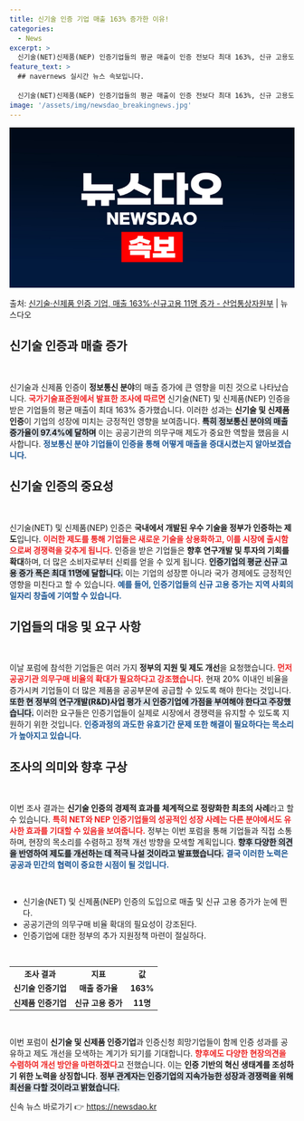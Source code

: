 ```yaml
---
title: 신기술 인증 기업 매출 163% 증가한 이유!
categories:
  - News
excerpt: >
  신기술(NET)신제품(NEP) 인증기업들의 평균 매출이 인증 전보다 최대 163%, 신규 고용도 최대 11명…
feature_text: >
  ## navernews 실시간 뉴스 속보입니다.

  신기술(NET)신제품(NEP) 인증기업들의 평균 매출이 인증 전보다 최대 163%, 신규 고용도 최대 11명…
image: '/assets/img/newsdao_breakingnews.jpg'
---
```


![뉴스다오 속보](/assets/img/newsdao_breakingnews.jpg)

<p>출처: <a href="https://newsdao.kr/2399" rel="dofollow">신기술·신제품 인증 기업, 매출 163%·신규고용 11명 증가 - 산업통상자원부</a> | 뉴스다오</p>

<h2 data-ke-size="size26">신기술 인증과 매출 증가</h2>

<p data-ke-size="size16">&nbsp;</p>

신기술과 신제품 인증이 **정보통신 분야**의 매출 증가에 큰 영향을 미친 것으로 나타났습니다. <b><span style="color: #ee2323;">국가기술표준원에서 발표한 조사에 따르면</span></b> 신기술(NET) 및 신제품(NEP) 인증을 받은 기업들의 평균 매출이 최대 163% 증가했습니다. 이러한 성과는 **신기술 및 신제품 인증**이 기업의 성장에 미치는 긍정적인 영향을 보여줍니다. <b><span style="background-color: #21538527;">특히 정보통신 분야의 매출 증가율이 97.4%에 달하며</span></b> 이는 공공기관의 의무구매 제도가 중요한 역할을 했음을 시사합니다. <b><span style="color: #1a5490;">정보통신 분야 기업들이 인증을 통해 어떻게 매출을 증대시켰는지 알아보겠습니다.</span></b>

<h2 data-ke-size="size26">신기술 인증의 중요성</h2>

<p data-ke-size="size16">&nbsp;</p>

신기술(NET) 및 신제품(NEP) 인증은 **국내에서 개발된 우수 기술을 정부가 인증하는 제도**입니다. <b><span style="color: #ee2323;">이러한 제도를 통해 기업들은 새로운 기술을 상용화하고, 이를 시장에 출시함으로써 경쟁력을 갖추게 됩니다.</span></b> 인증을 받은 기업들은 **향후 연구개발 및 투자의 기회를 확대**하며, 더 많은 소비자로부터 신뢰를 얻을 수 있게 됩니다. <b><span style="background-color: #21538527;">인증기업의 평균 신규 고용 증가 폭은 최대 11명에 달합니다.</span></b> 이는 기업의 성장뿐 아니라 국가 경제에도 긍정적인 영향을 미친다고 할 수 있습니다. <b><span style="color: #1a5490;">예를 들어, 인증기업들의 신규 고용 증가는 지역 사회의 일자리 창출에 기여할 수 있습니다.</span></b>

<h2 data-ke-size="size26">기업들의 대응 및 요구 사항</h2>

<p data-ke-size="size16">&nbsp;</p>

이날 포럼에 참석한 기업들은 여러 가지 **정부의 지원 및 제도 개선**을 요청했습니다. <b><span style="color: #ee2323;">먼저 공공기관 의무구매 비율의 확대가 필요하다고 강조했습니다.</span></b> 현재 20% 이내인 비율을 증가시켜 기업들이 더 많은 제품을 공공부문에 공급할 수 있도록 해야 한다는 것입니다. <b><span style="background-color: #21538527;">또한 현 정부의 연구개발(R&D)사업 평가 시 인증기업에 가점을 부여해야 한다고 주장했습니다.</span></b> 이러한 요구들은 인증기업들이 실제로 시장에서 경쟁력을 유지할 수 있도록 지원하기 위한 것입니다. <b><span style="color: #1a5490;">인증과정의 과도한 유효기간 문제 또한 해결이 필요하다는 목소리가 높아지고 있습니다.</span></b>

<h2 data-ke-size="size26">조사의 의미와 향후 구상</h2>

<p data-ke-size="size16">&nbsp;</p>

이번 조사 결과는 **신기술 인증의 경제적 효과를 체계적으로 정량화한 최초의 사례**라고 할 수 있습니다. <b><span style="color: #ee2323;">특히 NET와 NEP 인증기업들의 성공적인 성장 사례는 다른 분야에서도 유사한 효과를 기대할 수 있음을 보여줍니다.</span></b> 정부는 이번 포럼을 통해 기업들과 직접 소통하며, 현장의 목소리를 수렴하고 정책 개선 방향을 모색할 계획입니다. <b><span style="background-color: #21538527;">향후 다양한 의견을 반영하여 제도를 개선하는 데 적극 나설 것이라고 발표했습니다.</span></b> <b><span style="color: #1a5490;">결국 이러한 노력은 공공과 민간의 협력이 중요한 시점이 될 것입니다.</span></b>

<p data-ke-size="size16">&nbsp;</p>

<ul>
    <li>신기술(NET) 및 신제품(NEP) 인증의 도입으로 매출 및 신규 고용 증가가 눈에 띈다.</li>
    <li>공공기관의 의무구매 비율 확대의 필요성이 강조된다.</li>
    <li>인증기업에 대한 정부의 추가 지원정책 마련이 절실하다.</li>
</ul>

<p data-ke-size="size16">&nbsp;</p>

<table>
    <tr>
        <td style="text-align: center; height: 17px;"><b>조사 결과</b></td>
        <td style="text-align: center; height: 17px;"><b>지표</b></td>
        <td style="text-align: center; height: 17px;"><b>값</b></td>
    </tr>
    <tr>
        <td style="text-align: center; height: 17px;"><b>신기술 인증기업</b></td>
        <td style="text-align: center; height: 17px;"><b>매출 증가율</b></td>
        <td style="text-align: center; height: 17px;"><b>163%</b></td>
    </tr>
    <tr>
        <td style="text-align: center; height: 17px;"><b>신제품 인증기업</b></td>
        <td style="text-align: center; height: 17px;"><b>신규 고용 증가</b></td>
        <td style="text-align: center; height: 17px;"><b>11명</b></td>
    </tr>
</table>

<p data-ke-size="size16">&nbsp;</p>

이번 포럼이 **신기술 및 신제품 인증기업**과 인증신청 희망기업들이 함께 인증 성과를 공유하고 제도 개선을 모색하는 계기가 되기를 기대합니다. <b><span style="color: #ee2323;">향후에도 다양한 현장의견을 수렴하여 개선 방안을 마련하겠다</span></b>고 전했습니다. 이는 **인증 기반의 혁신 생태계를 조성하기 위한 노력을 상징합니다**. <b><span style="background-color: #21538527;">정부 관계자는 인증기업의 지속가능한 성장과 경쟁력을 위해 최선을 다할 것이라고 밝혔습니다.</span></b> 

신속 뉴스 바로가기 👉 <a href="https://newsdao.kr" rel="dofollow">https://newsdao.kr</a>


